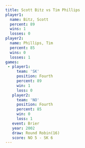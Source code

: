 ```yaml
---
title: Scott Bitz vs Tim Phillips
player1:             
  name: Bitz, Scott  
  percent: 89        
  wins: 1            
  losses: 0          
player2:             
  name: Phillips, Tim
  percent: 85        
  wins: 0            
  losses: 1          
games:
 - player1:          
     team: 'SK'      
     position: Fourth
     percent: 89     
     win: 1          
     loss: 0         
   player2:          
     team: 'NO'      
     position: Fourth
     percent: 85     
     win: 0          
     loss: 1         
   event: Brier         
   year: 2002           
   draw: Round Robin(16)
   score: NO 5 - SK 6   
---
```

